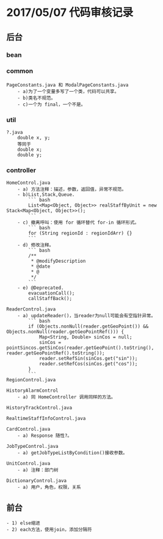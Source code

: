 # 2017/05/07 代码审核记录

## 后台

### bean

### common

	PageConstants.java 和 ModalPageConstants.java
		- a)为了一个变量多写了一个类，代码可以共享。
		- b)类名不规范。
		- c)一个为 final，一个不是。
### util

	?.java
		double x, y;
		等同于
		double x;
		double y;

### controller

	HomeControl.java
		- a) 方法注释：描述，参数，返回值，异常不规范。
		- b)List,Stack,Queue.
			``` bash
			List<Map<Object, Object>> realStaffByUnit = new Stack<Map<Object, Object>>();
			```
		- c) 撤离呼叫：使用 for 循环替代 for-in 循环形式。
			``` bash
			for (String regionId : regionIdArr) {}
			```
		- d) 修改注释。
			``` bash
			/**
			 * @modifyDescription
			 * @date
			 * @
			 */
			```
		- e) @Deprecated.
			evacuationCall();
			callStaffBack();

	ReaderControl.java
		- a) updateReader()，当reader为null可能会有空指针异常。
			``` bash
			if (Objects.nonNull(reader.getGeoPoint()) && Objects.nonNull(reader.getGeoPointRef())) {
				Map<String, Double> sinCos = null;
				sinCos = pointSincos.getSinCos(reader.getGeoPoint().toString(), reader.getGeoPointRef().toString());
				reader.setRefSin(sinCos.get("sin"));
				reader.setRefCos(sinCos.get("cos"));
			}
			```
	RegionControl.java

	HistoryAlarmControl
		- a) 同 HomeController 调用同样的方法。

	HistoryTrackControl.java

	RealtimeStaffInfoControl.java

	CardControl.java
		- a) Response 随性?。

	JobTypeControl.java
		- a) getJobTypeListByCondition()接收参数。

	UnitControl.java
		- a) 注释：部门树

	DictionaryControl.java
		- a) 用户，角色，权限，关系

## 前台
	- 1) else缩进
	- 2) each方法，使用join，添加分隔符
